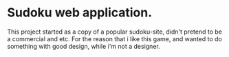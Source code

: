 # Sudoku web application.

This project started as a copy of a popular sudoku-site, didn't pretend to be a commercial and etc. For the reason that i like this game, and wanted to do something with good design, while i'm not a designer.
